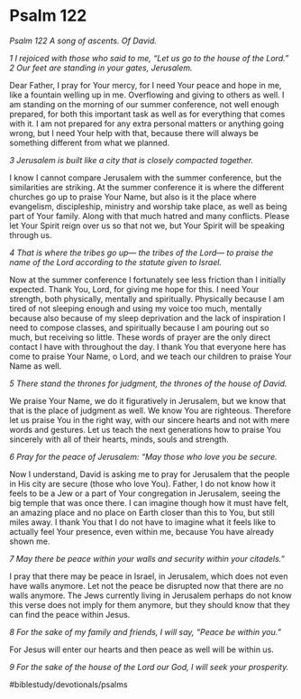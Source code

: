 # Psalm 122
*Psalm 122*
*A song of ascents. Of David.*
 
*1 I rejoiced with those who said to me,*
*“Let us go to the house of the Lord.”*
*2 Our feet are standing*
*in your gates, Jerusalem.*
 
 Dear Father, I pray for Your mercy, for I need Your peace and hope in me, like a fountain welling up in me. Overflowing and giving to others as well. 
I am standing on the morning of our summer conference, not well enough prepared, for both this important task as well as for everything that comes with it. I am not prepared for any extra personal matters or anything going wrong, but I need Your help with that, because there will always be something different from what we planned.
 
 
*3 Jerusalem is built like a city*
*that is closely compacted together.*
 
 
I know I cannot compare Jerusalem with the summer conference, but the similarities are striking. At the summer conference it is where the different churches go up to praise Your Name, but also is it the place where evangelism, discipleship, ministry and worship take place, as well as being part of Your family.
Along with that much hatred and many conflicts.
Please let Your Spirit reign over us so that not we, but Your Spirit will be speaking through us.
 
*4 That is where the tribes go up—*
*the tribes of the Lord—*
*to praise the name of the Lord*
*according to the statute given to Israel.*
 
 
Now at the summer conference I fortunately see less friction than I initially expected. Thank You, Lord, for giving me hope for this. I need Your strength, both physically, mentally and spiritually.
Physically because I am tired of not sleeping enough and using my voice too much, mentally because also because of my sleep deprivation and the lack of inspiration I need to compose classes, and spiritually because I am pouring out so much, but receiving so little.
These words of prayer are the only direct contact I have with throughout the day.
I thank You that everyone here has come to praise Your Name, o Lord, and we teach our children to praise Your Name as well.
 
*5 There stand the thrones for judgment,*
*the thrones of the house of David.*
 
 
We praise Your Name, we do it figuratively in Jerusalem, but we know that that is the place of judgment as well. We know You are righteous. Therefore let us praise You in the right way, with our sincere hearts and not with mere words and gestures. Let us teach the next generations how to praise You sincerely with all of their hearts, minds, souls and strength.
 
*6 Pray for the peace of Jerusalem:*
*“May those who love you be secure.*
 
 
Now I understand, David is asking me to pray for Jerusalem that the people in His city are secure (those who love You). Father, I do not know how it feels to be a Jew or a part of Your congregation in Jerusalem, seeing the big temple that was once there. I can imagine though how it must have felt, an amazing place and no place on Earth closer than this to You, but still miles away.
I thank You that I do not have to imagine what it feels like to actually feel Your presence, even within me, because You have already shown me.
 
 
*7 May there be peace within your walls*
*and security within your citadels.”*
 
 
I pray that there may be peace in Israel, in Jerusalem, which does not even have walls anymore. Let not the peace be disrupted now that there are no walls anymore.
The Jews currently living in Jerusalem perhaps do not know this verse does not imply for them anymore, but they should know that they can find the peace within Jesus.
 
 
*8 For the sake of my family and friends,*
*I will say, “Peace be within you.”*
 
 
For Jesus will enter our hearts and then peace as well will be within us.
 
*9 For the sake of the house of the Lord our God,*
*I will seek your prosperity.*

#biblestudy/devotionals/psalms
 
 
 
 
 
 